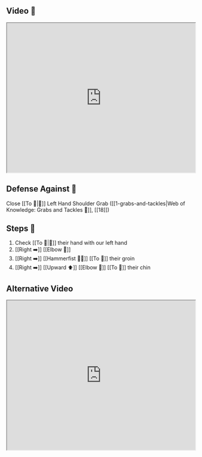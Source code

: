 ## Video 🎥

<iframe src="https://www.youtube.com/embed/zFfM4K0JREA" width="100%" height="400"></iframe>

## Defense Against 🤺

Close [[To 🎯|🎯]] Left Hand Shoulder Grab ([[1-grabs-and-tackles|Web of Knowledge: Grabs and Tackles 🤝]], [[18]])

## Steps 👣

1. Check [[To 🎯|🎯]] their hand with our left hand
2. [[Right ➡️]] [[Elbow 💪]]
3. [[Right ➡️]] [[Hammerfist 🔨✊]] [[To 🎯]] their groin
4. [[Right ➡️]] [[Upward ⬆️]] [[Elbow 💪]] [[To 🎯]] their chin

## Alternative Video

<iframe src="https://www.youtube.com/embed/IXZ6kr4VHQw?start=176&end=185" width="100%" height="400"></iframe>

